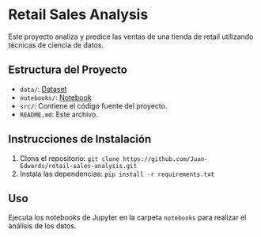 # Retail Sales Analysis

Este proyecto analiza y predice las ventas de una tienda de retail utilizando técnicas de ciencia de datos.

## Estructura del Proyecto

- `data/`: [Dataset](https://www.kaggle.com/datasets/mohammadtalib786/retail-sales-dataset)
- `notebooks/`: [Notebook](Analisisypredventas.ipynb)
- `src/`: Contiene el código fuente del proyecto.
- `README.md`: Este archivo.

## Instrucciones de Instalación

1. Clona el repositorio: `git clone https://github.com/Juan-Edwards/retail-sales-analysis.git`
2. Instala las dependencias: `pip install -r requirements.txt`

## Uso

Ejecuta los notebooks de Jupyter en la carpeta `notebooks` para realizar el análisis de los datos.
